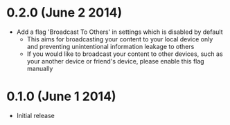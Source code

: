 0.2.0 (June 2 2014)
===================

* Add a flag 'Broadcast To Others' in settings which is disabled by default
  * This aims for broadcasting your content to your local device only and
    preventing unintentional information leakage to others
  * If you would like to broadcast your content to other devices, such as
    your another device or friend's device, please enable this flag manually

0.1.0 (June 1 2014)
===================

* Initial release
